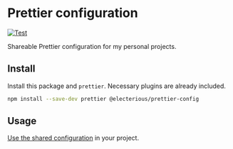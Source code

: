 # Prettier configuration

[![Test](https://github.com/electerious/prettier-config/actions/workflows/test.yml/badge.svg)](https://github.com/electerious/prettier-config/actions/workflows/test.yml)

Shareable Prettier configuration for my personal projects.

## Install

Install this package and `prettier`. Necessary plugins are already included.

```bash
npm install --save-dev prettier @electerious/prettier-config
```

## Usage

[Use the shared configuration](https://prettier.io/docs/sharing-configurations#using-a-shareable-config) in your project.

